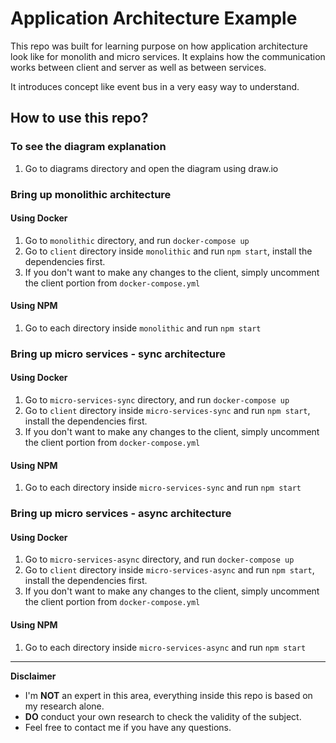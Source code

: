 # Application Architecture Example

This repo was built for learning purpose on how application architecture look like for monolith and micro services. It explains how the communication works between client and server as well as between services.

It introduces concept like event bus in a very easy way to understand.

## How to use this repo?

### To see the diagram explanation

1. Go to diagrams directory and open the diagram using draw.io

### Bring up monolithic architecture

#### Using Docker

1. Go to `monolithic` directory, and run `docker-compose up`
2. Go to `client` directory inside `monolithic` and run `npm start`, install the dependencies first.
3. If you don't want to make any changes to the client, simply uncomment the client portion from `docker-compose.yml`

#### Using NPM

1. Go to each directory inside `monolithic` and run `npm start`

### Bring up micro services - sync architecture

#### Using Docker

1. Go to `micro-services-sync` directory, and run `docker-compose up`
2. Go to `client` directory inside `micro-services-sync` and run `npm start`, install the dependencies first.
3. If you don't want to make any changes to the client, simply uncomment the client portion from `docker-compose.yml`

#### Using NPM

1. Go to each directory inside `micro-services-sync` and run `npm start`

### Bring up micro services - async architecture

#### Using Docker

1. Go to `micro-services-async` directory, and run `docker-compose up`
2. Go to `client` directory inside `micro-services-async` and run `npm start`, install the dependencies first.
3. If you don't want to make any changes to the client, simply uncomment the client portion from `docker-compose.yml`

#### Using NPM

1. Go to each directory inside `micro-services-async` and run `npm start`

---

**Disclaimer**

- I'm **NOT** an expert in this area, everything inside this repo is based on my research alone.
- **DO** conduct your own research to check the validity of the subject.
- Feel free to contact me if you have any questions.
